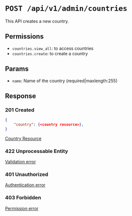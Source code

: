 # `POST /api/v1/admin/countries`
This API creates a new country.


## Permissions

- `countries.view_all`: to access countries
- `countries.create`: to create a country

## Params

- `name`: Name of the country (required|maxlength:255)

## Response

### 201 Created
```json
{
    "country": {<country resource>},
}
```

[Country Resource](country_resource.md)

### 422 Unprocessable Entity
[Validation error](../../_globals/validation-errors.md)

### 401 Unauthorized
[Authentication error](../../_globals/authentication-errors.md)

### 403 Forbidden
[Permission error](../../_globals/permission-errors.md)
